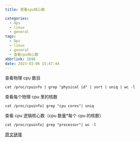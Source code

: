 ```yaml
---
title: 查看cpu核心数

categories:
  - Ops
  - linux
  - general
tags:
  - Ops
  - linux
  - general
  - 查看cpu核心数
abbrlink: 1698
date: 2023-03-06 15:47:44
---
```


查看物理 cpu 数目

```shell
cat /proc/cpuinfo | grep "physical id" | sort | uniq | wc -l
```

查看每个物理 cpu 里的核数

```shell
cat /proc/cpuinfo| grep "cpu cores"| uniq
```

查看 cpu 逻辑核心数（cpu 数量\*每个 cpu 的核数）

```shell
cat /proc/cpuinfo| grep "processor"| wc -l
```

[原文链接](https://blog.csdn.net/qq_38880380/article/details/79638252)
